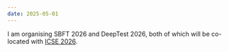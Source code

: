 ```yaml
---
date: 2025-05-01
---
```

I am organising SBFT 2026 and DeepTest 2026, both of which will be co-located with [ICSE 2026](https://conf.researchr.org/home/icse-2026). 